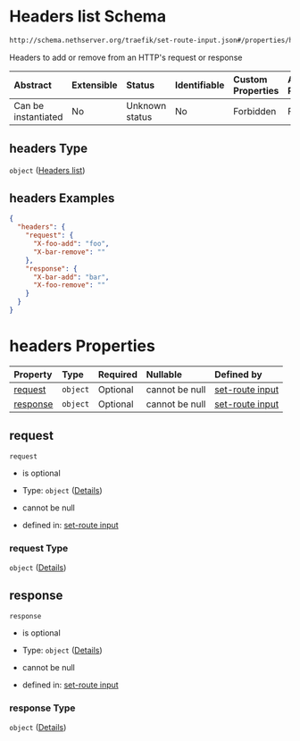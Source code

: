# Headers list Schema

```txt
http://schema.nethserver.org/traefik/set-route-input.json#/properties/headers
```

Headers to add or remove from an HTTP's request or response

| Abstract            | Extensible | Status         | Identifiable | Custom Properties | Additional Properties | Access Restrictions | Defined In                                                                    |
| :------------------ | :--------- | :------------- | :----------- | :---------------- | :-------------------- | :------------------ | :---------------------------------------------------------------------------- |
| Can be instantiated | No         | Unknown status | No           | Forbidden         | Forbidden             | none                | [set-route-input.json\*](traefik/set-route-input.json "open original schema") |

## headers Type

`object` ([Headers list](set-route-input-properties-headers-list.md))

## headers Examples

```json
{
  "headers": {
    "request": {
      "X-foo-add": "foo",
      "X-bar-remove": ""
    },
    "response": {
      "X-bar-add": "bar",
      "X-foo-remove": ""
    }
  }
}
```

# headers Properties

| Property              | Type     | Required | Nullable       | Defined by                                                                                                                                                                            |
| :-------------------- | :------- | :------- | :------------- | :------------------------------------------------------------------------------------------------------------------------------------------------------------------------------------ |
| [request](#request)   | `object` | Optional | cannot be null | [set-route input](set-route-input-properties-headers-list-properties-request.md "http://schema.nethserver.org/traefik/set-route-input.json#/properties/headers/properties/request")   |
| [response](#response) | `object` | Optional | cannot be null | [set-route input](set-route-input-properties-headers-list-properties-response.md "http://schema.nethserver.org/traefik/set-route-input.json#/properties/headers/properties/response") |

## request



`request`

*   is optional

*   Type: `object` ([Details](set-route-input-properties-headers-list-properties-request.md))

*   cannot be null

*   defined in: [set-route input](set-route-input-properties-headers-list-properties-request.md "http://schema.nethserver.org/traefik/set-route-input.json#/properties/headers/properties/request")

### request Type

`object` ([Details](set-route-input-properties-headers-list-properties-request.md))

## response



`response`

*   is optional

*   Type: `object` ([Details](set-route-input-properties-headers-list-properties-response.md))

*   cannot be null

*   defined in: [set-route input](set-route-input-properties-headers-list-properties-response.md "http://schema.nethserver.org/traefik/set-route-input.json#/properties/headers/properties/response")

### response Type

`object` ([Details](set-route-input-properties-headers-list-properties-response.md))
